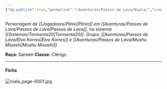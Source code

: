 ```yaml
---
{"dg-publish":true,"permalink":"/Aventuras/Passos de Lava/Niala/","created":"2025-10-13T17:42:15.167-03:00"}
---
```


*Personagem de [[Jogadores/Plínio\|Plínio]] em [[Aventuras/Passos de Lava/Passos de Lava\|Passos de Lava]], no sistema [[Sistemas/Tormenta20\|Tormenta20]].*
*Grupo: [[Aventuras/Passos de Lava/Elvo Korres\|Elvo Korres]] e [[Aventuras/Passos de Lava/Mushu Misashi\|Mushu Misashi]].*

**Raça:** Qareen
**Classe:** Clérigo

---
#### Ficha
![niala_page-0001.jpg](/img/user/Aventuras/Passos%20de%20Lava/niala_page-0001.jpg)
